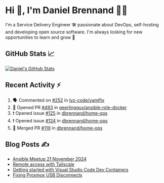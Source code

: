 # Hi 👋, I'm Daniel Brennand 👨‍💻

I'm a Service Delivery Engineer 🛠 passionate about DevOps, self-hosting and developing open source software. I'm always looking for new opportunities to learn and grow 🌱

## GitHub Stats 📈

[![Daniel's GitHub Stats](https://github-readme-stats.vercel.app/api?username=dbrennand&show_icons=true&count_private=true&hide_border=true&theme=dark)](https://github.com/anuraghazra/github-readme-stats)

## Recent Activity ⚡

<!--START_SECTION:activity-->
1. 🗣 Commented on [#252](https://github.com/lyz-code/yamlfix/issues/252#issuecomment-2659977323) in [lyz-code/yamlfix](https://github.com/lyz-code/yamlfix)
2. 💪 Opened PR [#493](https://github.com/geerlingguy/ansible-role-docker/pull/493) in [geerlingguy/ansible-role-docker](https://github.com/geerlingguy/ansible-role-docker)
3. ❗ Opened issue [#125](https://github.com/dbrennand/home-ops/issues/125) in [dbrennand/home-ops](https://github.com/dbrennand/home-ops)
4. ❗ Opened issue [#124](https://github.com/dbrennand/home-ops/issues/124) in [dbrennand/home-ops](https://github.com/dbrennand/home-ops)
5. 🎉 Merged PR [#119](https://github.com/dbrennand/home-ops/pull/119) in [dbrennand/home-ops](https://github.com/dbrennand/home-ops)
<!--END_SECTION:activity-->

## Blog Posts ✍

<!-- BLOG-POST-LIST:START -->
- [Ansible Meetup 21 November 2024](https://danielbrennand.com/blog/ansible-meetup-21-november/)
- [Remote access with Tailscale](https://danielbrennand.com/blog/tailscale/)
- [Getting started with Visual Studio Code Dev Containers](https://danielbrennand.com/blog/vscode-dev-containers/)
- [Fixing Proxmox USB Disconnects](https://danielbrennand.com/blog/proxmox-fix-usb-disconnect/)
<!-- BLOG-POST-LIST:END -->
